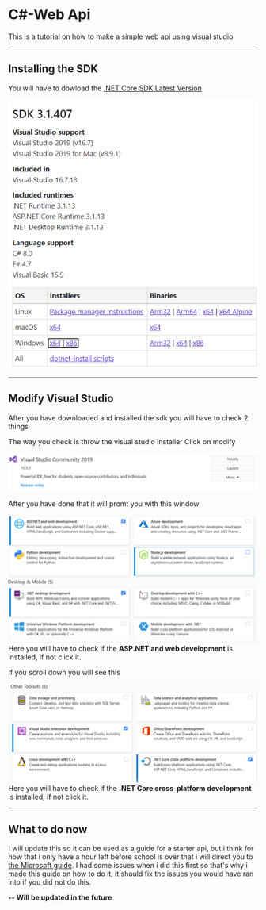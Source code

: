 # C#-Web Api

This is a tutorial on how to make a simple web api using visual studio

---

## Installing the SDK
You will have to dowload the [.NET Core SDK Latest Version](https://dotnet.microsoft.com/download/dotnet/3.1)

![alt text](https://github.com/Flaudz/CSharp-Api/blob/master/Images/Sdk-Download.PNG "Download .NET Core SDK")

---

## Modify Visual Studio
After you have downloaded and installed the sdk you will have to check 2 things

The way you check is throw the visual studio installer
Click on modify

![alt text](https://github.com/Flaudz/CSharp-Api/blob/master/Images/Modify.PNG "Modify")

After you have done that it will promt you with this window

![alt text](https://github.com/Flaudz/CSharp-Api/blob/master/Images/ASP.NET.PNG "Check the download")
Here you will have to check if the **ASP.NET and web development** is installed, if not click it.

If you scroll down you will see this

![alt text](https://github.com/Flaudz/CSharp-Api/blob/master/Images/.NETCore.PNG "Check the download")
Here you will have to check if the **.NET Core cross-platform development** is installed, if not click it.

---
## What to do now
I will update this so it can be used as a guide for a starter api, but i think for now that i only have a hour left before school is over that i will direct you to [the Microsoft guide](https://docs.microsoft.com/en-us/aspnet/core/tutorials/first-web-api?view=aspnetcore-3.1&tabs=visual-studio). I had some issues when i did this first so that's why i made this guide on how to do it, it should fix the issues you would have ran into if you did not do this.

**-- Will be updated in the future**
